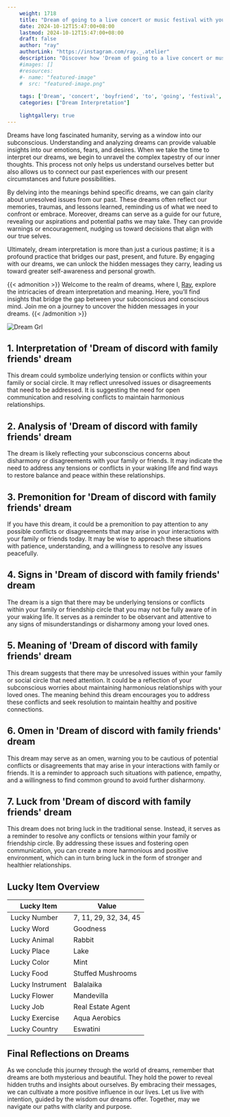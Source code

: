 ```yaml
---
    weight: 1718
    title: "Dream of going to a live concert or music festival with your boyfriend"  # Assuming 'title' column exists
    date: 2024-10-12T15:47:00+08:00
    lastmod: 2024-10-12T15:47:00+08:00
    draft: false
    author: "ray"
    authorLink: "https://instagram.com/ray._.atelier"
    description: "Discover how 'Dream of going to a live concert or music festival with your boyfriend' can interpret your future and uncover its significant meanings in your life."
    #images: []
    #resources:
    #- name: "featured-image"
    #  src: "featured-image.png"
    
    tags: ['Dream', 'concert', 'boyfriend', 'to', 'going', 'festival', 'live', 'music']
    categories: ["Dream Interpretation"]
    
    lightgallery: true
---
```

    
Dreams have long fascinated humanity, serving as a window into our subconscious. Understanding and analyzing dreams can provide valuable insights into our emotions, fears, and desires. When we take the time to interpret our dreams, we begin to unravel the complex tapestry of our inner thoughts. This process not only helps us understand ourselves better but also allows us to connect our past experiences with our present circumstances and future possibilities.

By delving into the meanings behind specific dreams, we can gain clarity about unresolved issues from our past. These dreams often reflect our memories, traumas, and lessons learned, reminding us of what we need to confront or embrace. Moreover, dreams can serve as a guide for our future, revealing our aspirations and potential paths we may take. They can provide warnings or encouragement, nudging us toward decisions that align with our true selves.

Ultimately, dream interpretation is more than just a curious pastime; it is a profound practice that bridges our past, present, and future. By engaging with our dreams, we can unlock the hidden messages they carry, leading us toward greater self-awareness and personal growth.

{{< admonition >}}
Welcome to the realm of dreams, where I, [Ray](https://instagram.com/ray._.atelier), explore the intricacies of dream interpretation and meaning. Here, you’ll find insights that bridge the gap between your subconscious and conscious mind. Join me on a journey to uncover the hidden messages in your dreams.
{{< /admonition >}}

![Dream Grl](https://cdn.pixabay.com/photo/2017/11/02/03/35/gothic-2910057_1280.jpg "Dream Grl")

## 1. Interpretation of 'Dream of discord with family friends' dream
 This dream could symbolize underlying tension or conflicts within your family or social circle. It may reflect unresolved issues or disagreements that need to be addressed. It is suggesting the need for open communication and resolving conflicts to maintain harmonious relationships.

## 2. Analysis of 'Dream of discord with family friends' dream
 The dream is likely reflecting your subconscious concerns about disharmony or disagreements with your family or friends. It may indicate the need to address any tensions or conflicts in your waking life and find ways to restore balance and peace within these relationships.

## 3. Premonition for 'Dream of discord with family friends' dream
 If you have this dream, it could be a premonition to pay attention to any possible conflicts or disagreements that may arise in your interactions with your family or friends today. It may be wise to approach these situations with patience, understanding, and a willingness to resolve any issues peacefully.

## 4. Signs in 'Dream of discord with family friends' dream
 The dream is a sign that there may be underlying tensions or conflicts within your family or friendship circle that you may not be fully aware of in your waking life. It serves as a reminder to be observant and attentive to any signs of misunderstandings or disharmony among your loved ones.

## 5. Meaning of 'Dream of discord with family friends' dream
 This dream suggests that there may be unresolved issues within your family or social circle that need attention. It could be a reflection of your subconscious worries about maintaining harmonious relationships with your loved ones. The meaning behind this dream encourages you to address these conflicts and seek resolution to maintain healthy and positive connections.

## 6. Omen in 'Dream of discord with family friends' dream
 This dream may serve as an omen, warning you to be cautious of potential conflicts or disagreements that may arise in your interactions with family or friends. It is a reminder to approach such situations with patience, empathy, and a willingness to find common ground to avoid further disharmony.

## 7. Luck from 'Dream of discord with family friends' dream
 This dream does not bring luck in the traditional sense. Instead, it serves as a reminder to resolve any conflicts or tensions within your family or friendship circle. By addressing these issues and fostering open communication, you can create a more harmonious and positive environment, which can in turn bring luck in the form of stronger and healthier relationships.

## Lucky Item Overview
| Lucky Item          | Value              |
|---------------|--------------------|
| Lucky Number        | 7, 11, 29, 32, 34, 45  |
| Lucky Word          | Goodness |
| Lucky Animal        | Rabbit |
| Lucky Place         | Lake     |
| Lucky Color         | Mint     |
| Lucky Food          | Stuffed Mushrooms      |
| Lucky Instrument    | Balalaika |
| Lucky Flower        | Mandevilla    |
| Lucky Job           | Real Estate Agent       |
| Lucky Exercise      | Aqua Aerobics  |
| Lucky Country       | Eswatini    |


##  Final Reflections on Dreams

As we conclude this journey through the world of dreams, remember that dreams are both mysterious and beautiful. They hold the power to reveal hidden truths and insights about ourselves. By embracing their messages, we can cultivate a more positive influence in our lives. Let us live with intention, guided by the wisdom our dreams offer. Together, may we navigate our paths with clarity and purpose.
